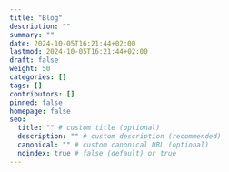 ```yaml
---
title: "Blog"
description: ""
summary: ""
date: 2024-10-05T16:21:44+02:00
lastmod: 2024-10-05T16:21:44+02:00
draft: false
weight: 50
categories: []
tags: []
contributors: []
pinned: false
homepage: false
seo:
  title: "" # custom title (optional)
  description: "" # custom description (recommended)
  canonical: "" # custom canonical URL (optional)
  noindex: true # false (default) or true
---
```


